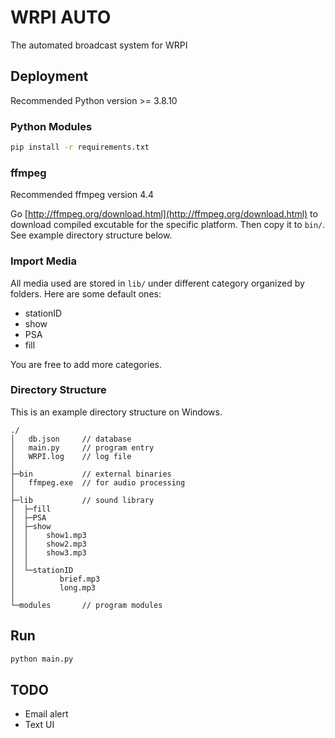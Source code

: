 # WRPI AUTO

The automated broadcast system for WRPI

## Deployment

Recommended Python version >= 3.8.10

### Python Modules

```bash
pip install -r requirements.txt
```

### ffmpeg

Recommended ffmpeg version 4.4

Go [http://ffmpeg.org/download.html](http://ffmpeg.org/download.html) to download compiled excutable for the specific platform. Then copy it to `bin/`. See example directory structure below.

### Import Media

All media used are stored in `lib/` under different category organized by folders. Here are some default ones:

- stationID
- show
- PSA
- fill

You are free to add more categories.

### Directory Structure

This is an example directory structure on Windows.

```text
./
│   db.json     // database
│   main.py     // program entry
│   WRPI.log    // log file
│
├─bin           // external binaries
│   ffmpeg.exe  // for audio processing
│
├─lib           // sound library
│  ├─fill
│  ├─PSA
│  ├─show
│  │    show1.mp3
│  │    show2.mp3
│  │    show3.mp3
│  │
│  └─stationID
│          brief.mp3
│          long.mp3
│
└─modules       // program modules
```

## Run
```bash
python main.py
```

## TODO

- Email alert
- Text UI